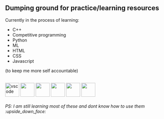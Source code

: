 <h2>Dumping ground for practice/learning resources</h2>
Currently in the process of learning:
<ul>
  <li>C++</li>
  <li>Competitive programming</li>
  <li>Python</li>
  <li>ML</li>
  <li>HTML</li>
  <li>CSS</li>
  <li>Javascript</li>
</ul>
(to keep me more self accountable)
<br>
<p align="left">
  <br>
  <img src="https://cdn.jsdelivr.net/gh/devicons/devicon/icons/vscode/vscode-original.svg" alt="vscode" width="45" height="45"/>
  <img src="https://cdn.jsdelivr.net/gh/devicons/devicon@latest/icons/cplusplus/cplusplus-original.svg" width="45" height="45"/>
  <img src="https://cdn.jsdelivr.net/gh/devicons/devicon@latest/icons/html5/html5-original.svg" width="45" height="45"/>
  <img src="https://cdn.jsdelivr.net/gh/devicons/devicon@latest/icons/css3/css3-original.svg" width="45" height="45"/>
  <img src="https://cdn.jsdelivr.net/gh/devicons/devicon@latest/icons/javascript/javascript-original.svg" width="45" height="45"/>
  <img src="https://cdn.jsdelivr.net/gh/devicons/devicon@latest/icons/python/python-original.svg" width="45" height="45"/>
</p>
<h6><i>PS: I am still learning most of these and dont know how to use them </i>:upside_down_face:</h6>
